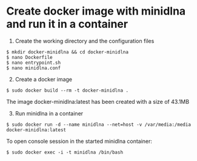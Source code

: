 # Create docker image with minidlna and run it in a container

1. Create the working directory and the configuration files

```
$ mkdir docker-minidlna && cd docker-minidlna
$ nano Dockerfile
$ nano entrypoint.sh
$ nano minidlna.conf
```

2. Create a docker image

``` 
$ sudo docker build --rm -t docker-minidlna .
```

The image docker-minidlna:latest has been created with a size of 43.1MB

3. Run minidlna in a container

```
$ sudo docker run -d --name minidlna --net=host -v /var/media:/media docker-minidlna:latest
```

To open console session in the started minidlna container:

```
$ sudo docker exec -i -t minidlna /bin/bash
```
